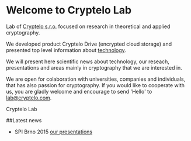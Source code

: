 # Welcome to Cryptelo Lab
Lab of [Cryptelo s.r.o.](https://www.cryptelo.com) focused on research in theoretical and applied cryptography.

We developed product Cryptelo Drive (encrypted cloud storage) and presented top level information about [technology](https://www.cryptelo.com/en/technology).

We will present here scientific news about technology, our reseach, presentations and areas mainly in cryptography that we are interested in.

We are open for colaboration with universities, companies and individuals, that has also passion for cryptography. If you would like to cooperate with us, you are gladly welcome and encourage to send 'Hello' to lab@cryptelo.com.

Cryptelo Lab

##Latest news
* SPI Brno 2015 [our presentations](https://github.com/cryptelo/cryptelolab/wiki/SPI-2015-Brno)
